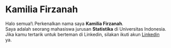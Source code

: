 # Kamilia Firzanah
Halo semua!\ 
Perkenalkan nama saya **Kamilia Firzanah**.\
Saya adalah seorang mahasiswa jurusan **Statistika** di Universitas Indonesia.\
Jika kamu tertarik untuk berteman di Linkedin, silakan ikuti akun [Linkedin](https://www.linkedin.com/in/kamilia-firzanah/) ya.
